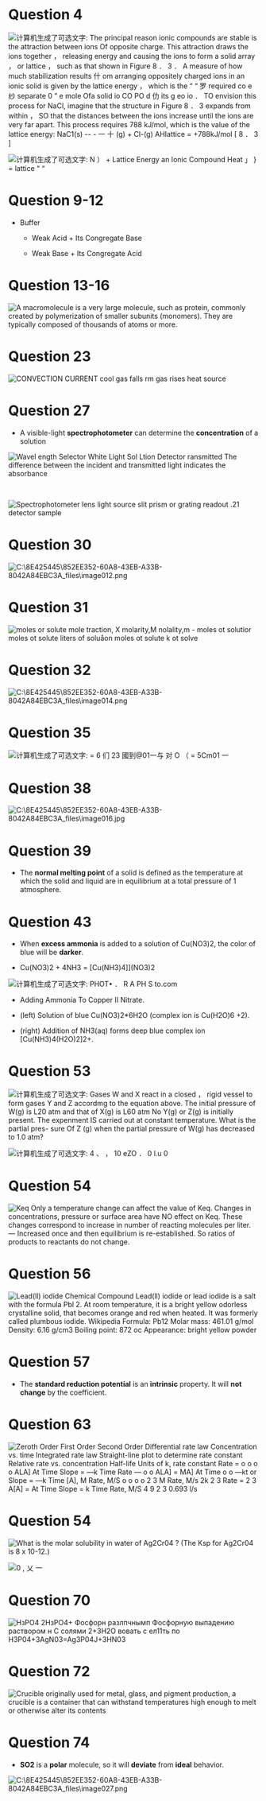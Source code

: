 # Question 4

 ![计算机生成了可选文字: The principal reason ionic compounds are stable is the
 attraction between ions Of opposite charge. This attraction draws the
 ions together ， releasing energy and causing the ions to form a solid
 array ， or lattice ， such as that shown in Figure 8 ． 3 ． A measure of
 how much stabilization results 什 om arranging oppositely charged ions
 in an ionic solid is given by the lattice energy ， which is the “ “ 罗
 required co e 纱 separate 0 ” e mole Ofa solid io CO PO d 仂 its g eo io
 ． TO envision this process for NaCl, imagine that the structure in
 Figure 8 ． 3 expands from within ， SO that the distances between the
 ions increase until the ions are very far apart. This process requires
 788 kJ/moI, which is the value of the lattice energy: NaC1(s) -- - 一 十
 (g) + Cl-(g) AHIattice = +788kJ/moI \[ 8 ． 3 \] ](./media/image6.png)
 
 ![计算机生成了可选文字: N ） + Lattice Energy an Ionic Compound Heat 」 } =
 lattice “ “ ](./media/image7.png)

# Question 9-12

  -  Buffer
    
      -  Weak Acid + Its Congregate Base
    
      -  Weak Base + Its Congregate Acid

# Question 13-16

![A macromolecule is a very large molecule, such as protein, commonly
created by polymerization of smaller subunits (monomers). They are
typically composed of thousands of atoms or more. ](./media/image8.png)

# Question 23

![CONVECTION CURRENT cool gas falls rm gas rises heat source
](./media/image9.png)

# Question 27

  -  A visible-light **spectrophotometer** can determine the
     **concentration** of a solution

 ![Wavel ength Selector White Light Sol Ltion Detector ransmitted The
 difference between the incident and transmitted light indicates the
 absorbance ](./media/image10.png)
 
  
 
 ![Spectrophotometer lens light source slit prism or grating readout
 .21 detector sample
](./media/image11.png)

# Question 30

![C:\\8E425445\\852EE352-60A8-43EB-A33B-8042A84EBC3A\_files\\image012.png](./media/image12.png)

# Question 31

 ![moles or solute mole traction, X molarity,M nolality,m - moles ot
 solutior moles ot solute liters of soluåon moles ot solute k ot solve
 ](./media/image13.gif)

# Question 32

![C:\\8E425445\\852EE352-60A8-43EB-A33B-8042A84EBC3A\_files\\image014.png](./media/image14.png)

# Question 35

 ![计算机生成了可选文字: = 6 们 23 國到@01一与 对 O （ = 5Cm01 一
](./media/image15.png)

# Question 38

![C:\\8E425445\\852EE352-60A8-43EB-A33B-8042A84EBC3A\_files\\image016.jpg](./media/image16.jpg)

# Question 39

  -  The **normal melting point** of a solid is defined as the
     temperature at which the solid and liquid are in equilibrium at a
     total pressure of 1 atmosphere.

# Question 43

  -  When **excess ammonia** is added to a solution of Cu(NO3)2, the
     color of blue will be **darker**.

  -  Cu(NO3)2 + 4NH3 = \[Cu(NH3)4\]\](NO3)2

 ![计算机生成了可选文字: PHOT• ． R A PH S to.com ](./media/image17.png)

  -  Adding Ammonia To Copper II Nitrate.

  -  (left) Solution of blue Cu(NO3)2\*6H2O (complex ion is Cu(H2O)6
     +2).

  -  (right) Addition of NH3(aq) forms deep blue complex ion
     \[Cu(NH3)4(H2O)2\]2+.

# Question 53

 ![计算机生成了可选文字: Gases W and X react in a closed ， rigid vessel to form
 gases Y and Z accordmg to the equation above. The initial pressure of
 W(g) is L20 atm and that of X(g) is L60 atm No Y(g) or Z(g) is
 initially present. The expenment IS carried out at constant
 temperature. What is the partial pres- sure Of Z (g) when the partial
 pressure of W(g) has decreased to 1.0 atm? ](./media/image18.png)
 
 ![计算机生成了可选文字: 4 、 ， 10 eZO ． 0 l.u 0 ](./media/image19.png)

# Question 54

 ![Keq Only a temperature change can affect the value of Keq. Changes
 in concentrations, pressure or surface area have NO effect on Keq.
 These changes correspond to increase in number of reacting molecules
 per liter. — Increased once and then equilibrium is re-established. So
 ratios of products to reactants do not change. ](./media/image20.png)

# Question 56

 ![Lead(ll) iodide Chemical Compound Lead(ll) iodide or lead iodide is
 a salt with the formula Pbl 2. At room temperature, it is a bright
 yellow odorless crystalline solid, that becomes orange and red when
 heated. It was formerly called plumbous iodide. Wikipedia Formula:
 Pb12 Molar mass: 461.01 g/mol Density: 6.16 g/cm3 Boiling point: 872
 oc Appearance: bright yellow powder ](./media/image21.png)

# Question 57

  -  The **standard reduction potential** is an **intrinsic** property.
     It will **not change** by the coefficient.

# Question 63

![Zeroth Order First Order Second Order Differential rate law
Concentration vs. time Integrated rate law Straight-line plot to
determine rate constant Relative rate vs. concentration Half-life Units
of k, rate constant Rate = o o o o ALA\] At Time Slope = —k Time Rate —
o o ALA\] = MA\] At Time o o —kt or Slope = —k Time \[A\], M Rate, M/S o
o o o 2 3 M Rate, M/s 2k 2 3 Rate = 2 3 A\[A\] = At Time Slope = k Time
Rate, M/S 4 9 2 3 0.693 l/s ](./media/image22.png)

# Question 54

 ![What is the molar solubility in water of Ag2Cr04 ? (The Ksp for
 Ag2Cr04 is 8 x 10-12.) ](./media/image23.png)
 
 ![0 , 乂 一 ](./media/image24.png)

# Question 70

![НзРО4 2НзРО4+ Фосфорн разлпчнымп Фосфорную выпадению раствором н С
солями 2+3Н2О вовать с ел11ть по H3P04+3AgN03=Ag3P04J+3HN03
](./media/image25.png)

# Question 72

 ![Crucible originally used for metal, glass, and pigment production, a
 crucible is a container that can withstand temperatures high enough to
 melt or otherwise alter its contents ](./media/image26.png)

# Question 74

  -  **SO2** is a **polar** molecule, so it will **deviate** from
     **ideal**
 behavior.

 ![C:\\8E425445\\852EE352-60A8-43EB-A33B-8042A84EBC3A\_files\\image027.png](./media/image27.png)